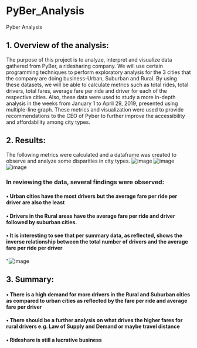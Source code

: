 # PyBer_Analysis
Pyber Analysis 
## 1. Overview of the analysis:
The purpose of this project is to analyze, interpret and visualize data gathered from PyBer, a ridesharing company. We will use certain programming techniques to perform exploratory analysis for the 3 cities that the company are doing business-Urban, Suburban and Rural. By using these datasets, we will be able to calculate metrics such as total rides, total drivers, total fares, average fare per ride and driver for each of the respective cities. Also, these data were used to study a more in-depth analysis in the weeks from January 1 to April 29, 2019, presented using multiple-line graph. These metrics and visualization were used to provide recommendations to the CEO of Pyber to further improve the accessibility and affordability among city types.
## 2. Results:
The following metrics were calculated and a dataframe was created to observe and analyze some disparities in city types.
![image](https://user-images.githubusercontent.com/93121665/147894949-a9d04bcf-8182-4668-b835-47e6191a2031.png)
![image](https://user-images.githubusercontent.com/93121665/147894972-1d88de5e-6a26-4c00-bb48-8d7075507aca.png)
![image](https://user-images.githubusercontent.com/93121665/147894988-4e2d7700-9dba-492d-9580-99dfd4c119a2.png)
### In reviewing the data, several findings were observed: 
#### •	Urban cities have the most drivers but the average fare per ride per driver are also the least
#### •	Drivers in the Rural areas have the average fare per ride and driver followed by suburban cities. 
#### •	It is interesting to see that per summary data, as reflected, shows the inverse relationship between the total number of drivers and the average fare per ride per driver  
"![image](https://user-images.githubusercontent.com/93121665/147894926-5f686dd4-26b3-41e8-951e-f21caed74a9c.png)
## 3. Summary:
#### •	There is a high demand for more drivers in the Rural and Suburban cities as compared to urban cities as reflected by the fare per ride and average fare per driver 
#### •	There should be a further analysis on what drives the higher fares for rural drivers e.g. Law of Supply and Demand or maybe travel distance 
#### •	Rideshare is still a lucrative business 
